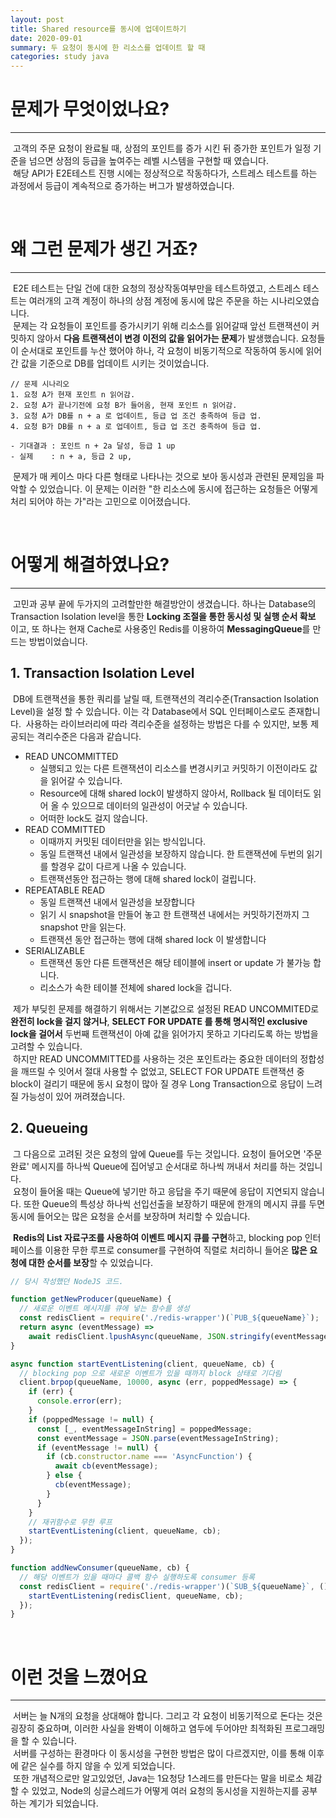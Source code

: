 ```yaml
---
layout: post
title: Shared resource를 동시에 업데이트하기
date: 2020-09-01
summary: 두 요청이 동시에 한 리소스를 업데이트 할 때
categories: study java
---
```


# 문제가 무엇이었나요?

---

&nbsp;고객의 주문 요청이 완료될 때, 상점의 포인트를 증가 시킨 뒤 증가한 포인트가 일정 기준을 넘으면 상점의 등급을 높여주는 레벨 시스템을 구현할 때 였습니다.<br>
&nbsp;해당 API가 E2E테스트 진행 시에는 정상적으로 작동하다가, 스트레스 테스트를 하는 과정에서 등급이 계속적으로 증가하는 버그가 발생하였습니다.

<br>

# 왜 그런 문제가 생긴 거죠?

---

&nbsp;E2E 테스트는 단일 건에 대한 요청의 정상작동여부만을 테스트하였고, 스트레스 테스트는 여러개의 고객 계정이 하나의 상점 계정에 동시에 많은 주문을 하는 시나리오였습니다.<br>
&nbsp;문제는 각 요청들이 포인트를 증가시키기 위해 리소스를 읽어갈때 앞선 트랜잭션이 커밋하지 않아서 **다음 트랜잭션이 변경 이전의 값을 읽어가는 문제**가 발생했습니다. 요청들이 순서대로 포인트를 누산 했어야
하나, 각 요청이 비동기적으로 작동하여 동시에 읽어간 값을 기준으로 DB를 업데이트 시키는 것이었습니다.

```
// 문제 시나리오
1. 요청 A가 현재 포인트 n 읽어감.
2. 요청 A가 끝나기전에 요청 B가 들어옴, 현재 포인트 n 읽어감.
3. 요청 A가 DB를 n + a 로 업데이트, 등급 업 조건 충족하여 등급 업.
4. 요청 B가 DB를 n + a 로 업데이트, 등급 업 조건 충족하여 등급 업.

- 기대결과 : 포인트 n + 2a 달성, 등급 1 up
- 실제    : n + a, 등급 2 up,
```

&nbsp;문제가 매 케이스 마다 다른 형태로 나타나는 것으로 보아 동시성과 관련된 문제임을 파악할 수 있었습니다. 이 문제는 이러한 "한 리소스에 동시에 접근하는 요청들은 어떻게 처리 되어야 하는 가"라는 고민으로
이어졌습니다.

<br>

# 어떻게 해결하였나요?

---

&nbsp;고민과 공부 끝에 두가지의 고려할만한 해결방안이 생겼습니다. 하나는 Database의 Transaction Isolation level을 통한 **Locking 조절을 통한 동시성 및 실행 순서 확보**
이고, 또 하나는 현재 Cache로 사용중인 Redis를 이용하여 **MessagingQueue**를 만드는 방법이었습니다.

## 1. Transaction Isolation Level

&nbsp;DB에 트랜잭션을 통한 쿼리를 날릴 때, 트랜잭션의 격리수준(Transaction Isolation Level)을 설정 할 수 있습니다. 이는 각 Database에서 SQL 인터페이스로도 존재합니다.
&nbsp;사용하는 라이브러리에 따라 격리수준을 설정하는 방법은 다를 수 있지만, 보통 제공되는 격리수준은 다음과 같습니다.

- READ UNCOMMITTED
  - 실행되고 있는 다른 트랜잭션이 리소스를 변경시키고 커밋하기 이전이라도 값을 읽어갈 수 있습니다.
  - Resource에 대해 shared lock이 발생하지 않아서, Rollback 될 데이터도 읽어 올 수 있으므로 데이터의 일관성이 어긋날 수 있습니다.
  - 어떠한 lock도 걸지 않습니다.
- READ COMMITTED
  - 이때까지 커밋된 데이터만을 읽는 방식입니다.
  - 동일 트랜잭션 내에서 일관성을 보장하지 않습니다. 한 트랜잭션에 두번의 읽기를 할경우 값이 다르게 나올 수 있습니다.
  - 트랜잭션동안 접근하는 행에 대해 shared lock이 걸립니다.
- REPEATABLE READ
  - 동일 트랜잭션 내에서 일관성을 보장합니다
  - 읽기 시 snapshot을 만들어 놓고 한 트랜잭션 내에서는 커밋하기전까지 그 snapshot 만을 읽는다.
  - 트랜잭션 동안 접근하는 행에 대해 shared lock 이 발생합니다
- SERIALIZABLE
  - 트랜잭션 동안 다른 트랜잭션은 해당 테이블에 insert or update 가 불가능 합니다.
  - 리소스가 속한 테이블 전체에 shared lock을 겁니다.

&nbsp;제가 부딪힌 문제를 해결하기 위해서는 기본값으로 설정된 READ UNCOMMITED로 **완전히 lock을 걸지 않거나**, **SELECT FOR UPDATE 를 통해 명시적인 exclusive
lock을 걸어서** 두번째 트랜잭션이 아예 값을 읽어가지 못하고 기다리도록 하는 방법을 고려할 수 있습니다.<br>
&nbsp;하지만 READ UNCOMMITTED를 사용하는 것은 포인트라는 중요한 데이터의 정합성을 깨뜨릴 수 잇어서 절대 사용할 수 없었고, SELECT FOR UPDATE 트랜잭션 중 block이 걸리기 때문에
동시 요청이 많아 질 경우 Long Transaction으로 응답이 느려질 가능성이 있어 꺼려졌습니다.

## 2. Queueing

&nbsp;그 다음으로 고려된 것은 요청의 앞에 Queue를 두는 것입니다. 요청이 들어오면 '주문완료' 메시지를 하나씩 Queue에 집어넣고 순서대로 하나씩 꺼내서 처리를 하는 것입니다.<br>
&nbsp;요청이 들어올 때는 Queue에 넣기만 하고 응답을 주기 때문에 응답이 지연되지 않습니다. 또한 Queue의 특성상 하나씩 선입선출을 보장하기 때문에 한개의 메시지 큐를 두면 동시에 들어오는 많은 요청을 순서를 보장하며 처리할 수 있습니다.<br>

&nbsp;**Redis의 List 자료구조를 사용하여 이벤트 메시지 큐를 구현**하고, blocking pop 인터페이스를 이용한 무한 루프로 consumer를 구현하여 직렬로 처리하니 들어온 **많은 요청에 대한 순서를 보장**할 수 있었습니다.

```javascript
// 당시 작성했던 NodeJS 코드.

function getNewProducer(queueName) {
  // 새로운 이벤트 메시지를 큐에 넣는 함수를 생성
  const redisClient = require('./redis-wrapper')(`PUB_${queueName}`);
  return async (eventMessage) =>
    await redisClient.lpushAsync(queueName, JSON.stringify(eventMessage));
}

async function startEventListening(client, queueName, cb) {
  // blocking pop 으로 새로운 이벤트가 있을 때까지 block 상태로 기다림
  client.brpop(queueName, 10000, async (err, poppedMessage) => {
    if (err) {
      console.error(err);
    }
    if (poppedMessage != null) {
      const [_, eventMessageInString] = poppedMessage;
      const eventMessage = JSON.parse(eventMessageInString);
      if (eventMessage != null) {
        if (cb.constructor.name === 'AsyncFunction') {
          await cb(eventMessage);
        } else {
          cb(eventMessage);
        }
      }
    }
    // 재귀함수로 무한 루프
    startEventListening(client, queueName, cb);
  });
}

function addNewConsumer(queueName, cb) {
  // 해당 이벤트가 있을 때마다 콜백 함수 실행하도록 consumer 등록
  const redisClient = require('./redis-wrapper')(`SUB_${queueName}`, () => {
    startEventListening(redisClient, queueName, cb);
  });
}
```

<br>

# 이런 것을 느꼈어요

---

&nbsp;서버는 늘 N개의 요청을 상대해야 합니다. 그리고 각 요청이 비동기적으로 돈다는 것은 굉장히 중요하며, 이러한 사실을 완벽이 이해하고 염두에 두어야만 최적화된 프로그래밍을 할 수 있습니다. <br>
&nbsp;서버를 구성하는 환경마다 이 동시성을 구현한 방법은 많이 다르겠지만, 이를 통해 이후에 같은 실수를 하지 않을 수 있게 되었습니다.<br>
&nbsp;또한 개념적으로만 알고있었던, Java는 1요청당 1스레드를 만든다는 말을 비로소 체감 할 수 있었고, Node의 싱글스레드가 어떻게 여러 요청의 동시성을 지원하는지를 공부하는 계기가 되었습니다.
